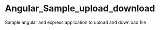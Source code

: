 # Angular_Sample_upload_download
Sample angular and express  application to upload and download file

